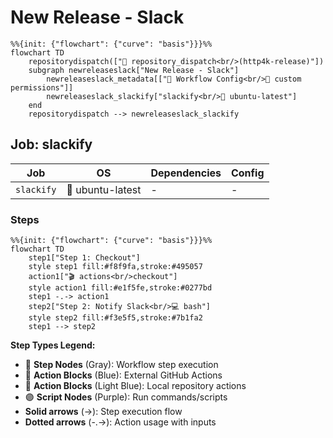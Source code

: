 # New Release - Slack

```mermaid
%%{init: {"flowchart": {"curve": "basis"}}}%%
flowchart TD
    repositorydispatch(["🔔 repository_dispatch<br/>(http4k-release)"])
    subgraph newreleaseslack["New Release - Slack"]
        newreleaseslack_metadata[["🔧 Workflow Config<br/>🔐 custom permissions"]]
        newreleaseslack_slackify["slackify<br/>🐧 ubuntu-latest"]
    end
    repositorydispatch --> newreleaseslack_slackify
```

## Job: slackify

| Job | OS | Dependencies | Config |
|-----|----|--------------|---------| 
| `slackify` | 🐧 ubuntu-latest | - | - |

### Steps

```mermaid
%%{init: {"flowchart": {"curve": "basis"}}}%%
flowchart TD
    step1["Step 1: Checkout"]
    style step1 fill:#f8f9fa,stroke:#495057
    action1["🎬 actions<br/>checkout"]
    style action1 fill:#e1f5fe,stroke:#0277bd
    step1 -.-> action1
    step2["Step 2: Notify Slack<br/>💻 bash"]
    style step2 fill:#f3e5f5,stroke:#7b1fa2
    step1 --> step2
```

**Step Types Legend:**
- 🔘 **Step Nodes** (Gray): Workflow step execution
- 🔵 **Action Blocks** (Blue): External GitHub Actions
- 🔷 **Action Blocks** (Light Blue): Local repository actions
- 🟣 **Script Nodes** (Purple): Run commands/scripts
- **Solid arrows** (→): Step execution flow
- **Dotted arrows** (-.->): Action usage with inputs